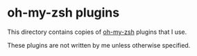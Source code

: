 # oh-my-zsh plugins

This directory contains copies of
[oh-my-zsh](https://github.com/robbyrussell/oh-my-zsh) plugins that I use.

These plugins are not written by me unless otherwise specified.

